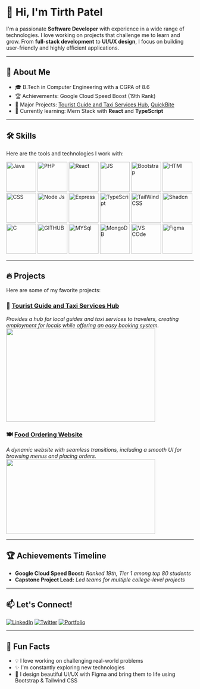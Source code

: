 # 👋 Hi, I'm Tirth Patel

I'm a passionate **Software Developer** with experience in a wide range of technologies. I love working on projects that challenge me to learn and grow. From **full-stack development** to **UI/UX design**, I focus on building user-friendly and highly efficient applications.

---

## 🚀 About Me

- 🎓 B.Tech in Computer Engineering with a CGPA of 8.6
- 🏆 Achievements: Google Cloud Speed Boost (19th Rank)
- 💼 Major Projects: [Tourist Guide and Taxi Services Hub](https://github.com/Tirth1224/tourist-guide-taxi-services-hub), [QuickBite](https://quickbite-m8sv.onrender.com/)
- 🌱 Currently learning: Mern Stack with **React** and **TypeScript**

---

## 🛠️ Skills

Here are the tools and technologies I work with:

<img src="https://github.com/user-attachments/assets/d8d770eb-9413-47dc-a427-b08847827f06" alt="Java" width="80"/>
<img src="https://github.com/user-attachments/assets/cb717171-2698-4293-8d2c-09311a0b73ec" alt="PHP" width="80"/>
<img src="https://github.com/user-attachments/assets/bd4c7a6a-b843-43cf-aabf-2ea48212537a" alt="React" width="80"/>
<img src="https://github.com/user-attachments/assets/d29db78d-f9e4-4d47-8113-2c0b071ade4a" alt="JS" width="80"/>
<img src="https://github.com/user-attachments/assets/91d4816c-00a2-419c-95fd-092ff75ec5ac" alt="Bootstrap" width="80"/>
<img src="https://github.com/user-attachments/assets/69dc6f4b-40ad-46fd-bb18-1b4ed4cbb44c" alt="HTMl" width="80"/>
<img src="https://github.com/user-attachments/assets/0c195e7f-1700-4051-afb0-a89ec12e3051" alt="CSS" width="80"/>
<img src="https://github.com/user-attachments/assets/2bfb9c56-e27c-41b7-9608-66d46805a760" alt="Node Js" width="80"/>
<img src="https://github.com/user-attachments/assets/48a11c51-34bb-4247-85d2-b984a8ae38eb" alt="Express" width="80"/>
<img src="https://github.com/user-attachments/assets/af920100-0c50-424f-9ccf-58646b84a787" alt="TypeScript" width="80"/>
<img src="https://github.com/user-attachments/assets/39931116-0a16-4554-a3f7-d896860784c4" alt="TailWind CSS" width="80"/>
<img src="https://github.com/user-attachments/assets/4d866829-b48d-4d09-b493-0b44e0ee3eac" alt="Shadcn" width="80"/>
<img src="https://github.com/user-attachments/assets/203e6749-28f2-4b6c-b997-2222742b182d" alt="C" width="80"/>
<img src="https://github.com/user-attachments/assets/2da4e940-acc9-427d-ad44-12d42289d4b0" alt="GITHUB" width="80"/>
<img src="https://github.com/user-attachments/assets/60d2c4ad-162d-4441-b731-92c414470506" alt="MYSql" width="80"/>
<img src="https://github.com/user-attachments/assets/3c35c461-7762-42a8-9186-0ca88bcbd111" alt="MongoDB" width="80"/>
<img src="https://github.com/user-attachments/assets/342b54da-b075-4a2f-b588-cc4c9e9d634c" alt="VS COde" width="80"/>
<img src="https://github.com/user-attachments/assets/8c99e110-4177-4d25-91a7-61b49e35ab18" alt="Figma" width="80"/>


---

## 🔥 Projects

Here are some of my favorite projects:

### 🚗 [Tourist Guide and Taxi Services Hub](https://github.com/yourproject)
_Provides a hub for local guides and taxi services to travelers, creating employment for locals while offering an easy booking system._  
<img src="https://github.com/user-attachments/assets/e6ecf9a0-2bcd-4241-af2e-d3063dd60f3e" width="400" height="250"/>

### 🍽️ [Food Ordering Website](https://quickbite-m8sv.onrender.com/)
_A dynamic website with seamless transitions, including a smooth UI for browsing menus and placing orders._  
<img src="https://github.com/user-attachments/assets/36b8cbd3-40d5-4d80-a907-6a5720cd0931" width="400" height="200"/>

---

## 🏆 Achievements Timeline

- **Google Cloud Speed Boost:** _Ranked 19th, Tier 1 among top 80 students_
- **Capstone Project Lead:** _Led teams for multiple college-level projects_

---

## 📫 Let's Connect!

[![LinkedIn](https://img.shields.io/badge/LinkedIn-0A66C2?style=for-the-badge&logo=linkedin&logoColor=white)](https://www.linkedin.com/in/tirth-patel-b90b1622a/)
[![Twitter](https://img.shields.io/badge/Twitter-1DA1F2?style=for-the-badge&logo=twitter&logoColor=white)](https://twitter.com/Tirth_Patel0209)
[![Portfolio](https://img.shields.io/badge/Portfolio-000000?style=for-the-badge&logo=About.me&logoColor=white)](https://tirthppatel.vercel.app/)

---

## 🎯 Fun Facts

- 💡 I love working on challenging real-world problems
- ✨ I'm constantly exploring new technologies
- 🎨 I design beautiful UI/UX with Figma and bring them to life using Bootstrap & Tailwind CSS
